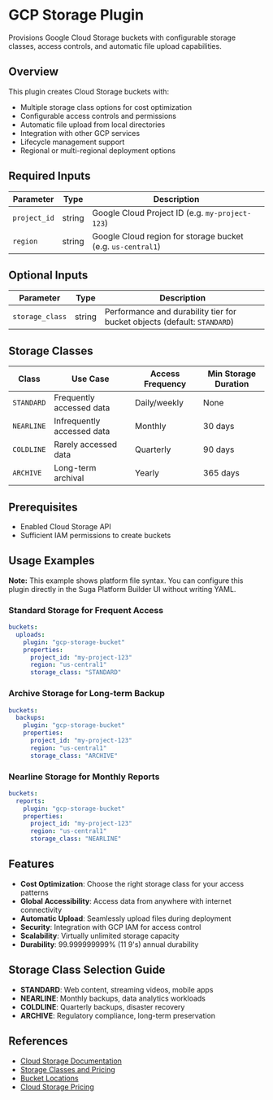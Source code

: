 # GCP Storage Plugin

Provisions Google Cloud Storage buckets with configurable storage classes, access controls, and automatic file upload capabilities.

## Overview

This plugin creates Cloud Storage buckets with:
- Multiple storage class options for cost optimization
- Configurable access controls and permissions
- Automatic file upload from local directories
- Integration with other GCP services
- Lifecycle management support
- Regional or multi-regional deployment options

## Required Inputs

| Parameter | Type | Description |
|-----------|------|-------------|
| `project_id` | string | Google Cloud Project ID (e.g. `my-project-123`) |
| `region` | string | Google Cloud region for storage bucket (e.g. `us-central1`) |

## Optional Inputs

| Parameter | Type | Description |
|-----------|------|-------------|
| `storage_class` | string | Performance and durability tier for bucket objects (default: `STANDARD`) |

## Storage Classes

| Class | Use Case | Access Frequency | Min Storage Duration |
|-------|----------|------------------|---------------------|
| `STANDARD` | Frequently accessed data | Daily/weekly | None |
| `NEARLINE` | Infrequently accessed data | Monthly | 30 days |
| `COLDLINE` | Rarely accessed data | Quarterly | 90 days |
| `ARCHIVE` | Long-term archival | Yearly | 365 days |

## Prerequisites

- Enabled Cloud Storage API
- Sufficient IAM permissions to create buckets

## Usage Examples

**Note:** This example shows platform file syntax. You can configure this plugin directly in the Suga Platform Builder UI without writing YAML.

### Standard Storage for Frequent Access
```yaml
buckets:
  uploads:
    plugin: "gcp-storage-bucket"
    properties:
      project_id: "my-project-123"
      region: "us-central1"
      storage_class: "STANDARD"
```

### Archive Storage for Long-term Backup
```yaml
buckets:
  backups:
    plugin: "gcp-storage-bucket"
    properties:
      project_id: "my-project-123"
      region: "us-central1"
      storage_class: "ARCHIVE"
```

### Nearline Storage for Monthly Reports
```yaml
buckets:
  reports:
    plugin: "gcp-storage-bucket"
    properties:
      project_id: "my-project-123"
      region: "us-central1"
      storage_class: "NEARLINE"
```

## Features

- **Cost Optimization**: Choose the right storage class for your access patterns
- **Global Accessibility**: Access data from anywhere with internet connectivity
- **Automatic Upload**: Seamlessly upload files during deployment
- **Security**: Integration with GCP IAM for access control
- **Scalability**: Virtually unlimited storage capacity
- **Durability**: 99.999999999% (11 9's) annual durability

## Storage Class Selection Guide

- **STANDARD**: Web content, streaming videos, mobile apps
- **NEARLINE**: Monthly backups, data analytics workloads
- **COLDLINE**: Quarterly backups, disaster recovery
- **ARCHIVE**: Regulatory compliance, long-term preservation

## References

- [Cloud Storage Documentation](https://cloud.google.com/storage/docs)
- [Storage Classes and Pricing](https://cloud.google.com/storage/docs/storage-classes)
- [Bucket Locations](https://cloud.google.com/storage/docs/locations)
- [Cloud Storage Pricing](https://cloud.google.com/storage/pricing)